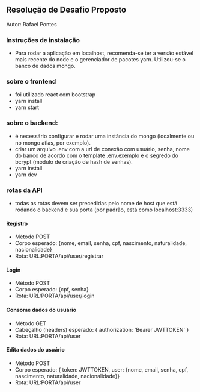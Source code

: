 ## Resolução de Desafio Proposto

Autor: Rafael Pontes

### Instruções de instalação

- Para rodar a aplicação em localhost, recomenda-se ter a versão estável mais recente do node e o gerenciador de pacotes yarn. Utilizou-se o banco de dados mongo.

### sobre o frontend
- foi utilizado react com bootstrap
- yarn install
- yarn start

### sobre o backend:
- é necessário configurar e rodar uma instância do mongo (localmente ou no mongo atlas, por exemplo).
- criar um arquivo .env com a url de conexão com usuário, senha, nome do banco de acordo com o template .env.exemplo e o segredo do bcrypt (módulo de criação de hash de senhas).
- yarn install
- yarn dev

### rotas da API
- todas as rotas devem ser precedidas pelo nome de host que está rodando o backend e sua porta (por padrão, está como localhost:3333)

#### Registro
- Método POST
- Corpo esperado: {nome, email, senha, cpf, nascimento, naturalidade, nacionalidade}
- Rota: URL:PORTA/api/user/registrar

#### Login
- Método POST
- Corpo esperado: {cpf, senha}
- Rota: URL:PORTA/api/user/login

#### Consome dados do usuário
- Método GET
- Cabeçalho (headers) esperado: { authorization: 'Bearer JWTTOKEN' }
- Rota: URL:PORTA/api/user

#### Edita dados do usuário
- Método POST
- Corpo esperado: { token: JWTTOKEN,  user: {nome, email, senha, cpf, nascimento, naturalidade, nacionalidade}}
- Rota: URL:PORTA/api/user